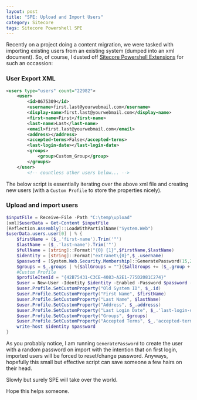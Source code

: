 ```yaml
---
layout: post
title: "SPE: Upload and Import Users"
category: Sitecore
tags: Sitecore Powershell SPE
---
```


Recently on a project doing a content migration, we were tasked with importing existing users from an existing system (dumped into an xml document). So, of course, I dusted off [Sitecore Powershell Extensions](https://marketplace.sitecore.net/en/Modules/Sitecore_PowerShell_console.aspx) for such an occassion:
### User Export XML
```xml
<users type="users" count="22982">
	<user>
		<id>8675309</id>
		<username>first.last@yourwebmail.com</username>
		<display-name>first.last@yourwebmail.com</display-name>
		<first-name>First</first-name>
		<last-name>Last</last-name>
		<email>first.last@yourwebmail.com</email>
		<address></address>
		<accepted-terms>False</accepted-terms>
		<last-login-date></last-login-date>
		<groups>
			<group>Custom_Group</group>
		</groups>
	</user>
        <!-- countless other users below... -->
```
The below script is essentially iterating over the above xml file and creating new users (with a `Custom Profile` to store the properties nicely). 

### Upload and import users
```powershell
$inputFile = Receive-File -Path "C:\temp\upload"
[xml]$userData = Get-Content $inputFile
[Reflection.Assembly]::LoadWithPartialName("System.Web")
$userData.users.user[0] | % {
    $firstName = ($_.'first-name').Trim('"')
    $lastName = ($_.'last-name').Trim('"')
    $fullName = [string]::Format("{0} {1}",$firstName,$lastName)
    $identity = [string]::Format("extranet\{0}",$_.username)
    $password = [System.Web.Security.Membership]::GeneratePassword(15,2)
    $groups = $_.groups | %{$allGroups = ""}{$allGroups += ($_.group + ", ")}{$allGroups}
	#Custom Profile
    $profileItemId = "{42B75431-C3CE-4083-A2E1-775D2081C274}"
    $user = New-User -Identity $identity -Enabled -Password $password -Email $_.email -FullName $fullName -ProfileItemId $profileItemId
    $user.Profile.SetCustomProperty("Old System ID", $_.id)
    $user.Profile.SetCustomProperty("First Name", $firstName)
    $user.Profile.SetCustomProperty("Last Name", $lastName)
    $user.Profile.SetCustomProperty("Address", $_.addresss)
    $user.Profile.SetCustomProperty("Last Login Date", $_.'last-login-date')
    $user.Profile.SetCustomProperty("Groups", $groups)
    $user.Profile.SetCustomProperty("Accepted Terms", $_.'accepted-terms')
    write-host $identity $password
} 
```
As you probably notice, I am running `GeneratePassword` to create the user with a random password on import with the intention that on first login, imported users will be forced to reset/change password.  Anyways, hopefully this small but effective script can save someone a few hairs on their head.

Slowly but surely SPE will take over the world. 

Hope this helps someone.
